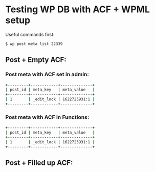 # Testing WP DB with ACF + WPML setup

Useful commands first:

```bash
$ wp post meta list 22339
```

## Post + Empty ACF:

### Post meta with ACF set in admin:

```bash
+---------+------------+--------------+
| post_id | meta_key   | meta_value   |
+---------+------------+--------------+
| 1       | _edit_lock | 1622723931:1 |
+---------+------------+--------------+

```

### Post meta with ACF in Functions:

```bash
+---------+------------+--------------+
| post_id | meta_key   | meta_value   |
+---------+------------+--------------+
| 1       | _edit_lock | 1622723931:1 |
+---------+------------+--------------+

```

## Post + Filled up ACF:

